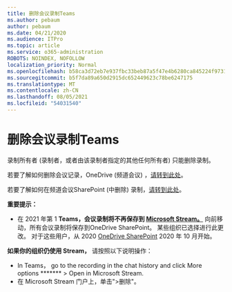 ```yaml
---
title: 删除会议录制Teams
ms.author: pebaum
author: pebaum
ms.date: 04/21/2020
ms.audience: ITPro
ms.topic: article
ms.service: o365-administration
ROBOTS: NOINDEX, NOFOLLOW
localization_priority: Normal
ms.openlocfilehash: b58ca3d72eb7e937fbc33beb87a5f47e4b6280ca845224f973189e689c33c03c
ms.sourcegitcommit: b5f7da89a650d2915dc652449623c78be6247175
ms.translationtype: MT
ms.contentlocale: zh-CN
ms.lasthandoff: 08/05/2021
ms.locfileid: "54031540"
---
```

# <a name="delete-a-meeting-recording-in-teams"></a>删除会议录制Teams

录制所有者 (录制者，或者由该录制者指定的其他任何所有者) 只能删除录制。  

若要了解如何删除会议记录，OneDrive (频道会议) ，[请转到此处](https://support.microsoft.com/office/21fe345a-e488-4fa7-932b-f053c1bebe8a)。  

若要了解如何在频道会议SharePoint (中删除) 录制，[请转到此处](https://support.microsoft.com/office/71f3c90a-0d24-4d80-8b66-f88234b79a52)。  

**重要提示：**

- 在 2021 年第 1 **Teams，会议录制将不再保存到 [Microsoft Stream。](https://stream.microsoft.com/)** 向前移动，所有会议录制将保存到OneDrive SharePoint。 某些组织已选择进行此更改。 对于这些用户，从 2020 [OneDrive SharePoint](https://docs.microsoft.com/MicrosoftTeams/tmr-meeting-recording-change) 2020 年 10 月开始。

**如果你的组织仍使用 Stream，** 请按照以下说明操作：

- In Teams， go to the recording in the chat history and click More options ******* > Open in Microsoft Stream.
- 在 Microsoft Stream 门户上，单击">删除"。
